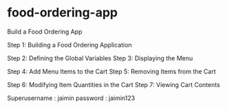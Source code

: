 # food-ordering-app

Build a Food Ordering App


Step 1: Building a Food Ordering Application

Step 2: Defining the Global Variables
Step 3: Displaying the Menu

Step 4: Add Menu Items to the Cart
Step 5: Removing Items from the Cart

Step 6: Modifying Item Quantities in the Cart
Step 7: Viewing Cart Contents

Superusername : jaimin
password : jaimin123
